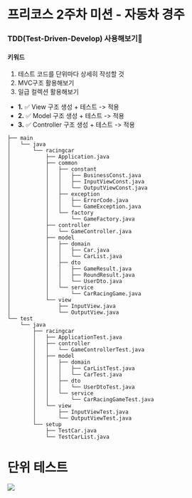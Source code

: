 
# 프리코스 2주차 미션 - 자동차 경주
### TDD(Test-Driven-Develop) 사용해보기🧪

#### 키워드
1. 테스트 코드를 단위마다 상세히 작성할 것
2. MVC구조 활용해보기
3. 일급 컬렉션 활용해보기

- **1.** ✅ View 구조 생성 + 테스트 -> 적용
- **2.** ✅ Model 구조 생성 + 테스트 -> 적용
- **3.** ✅ Controller 구조 생성 + 테스트 -> 적용

```
├── main
│   └── java
│       └── racingcar
│           ├── Application.java
│           ├── common
│           │   ├── constant
│           │   │   ├── BusinessConst.java
│           │   │   ├── InputViewConst.java
│           │   │   └── OutputViewConst.java
│           │   ├── exception
│           │   │   ├── ErrorCode.java
│           │   │   └── GameException.java
│           │   └── factory
│           │       └── GameFactory.java
│           ├── controller
│           │   └── GameController.java
│           ├── model
│           │   ├── domain
│           │   │   ├── Car.java
│           │   │   └── CarList.java
│           │   ├── dto
│           │   │   ├── GameResult.java
│           │   │   ├── RoundResult.java
│           │   │   └── UserDto.java
│           │   └── service
│           │       └── CarRacingGame.java
│           └── view
│               ├── InputView.java
│               └── OutputView.java
└── test
    └── java
        ├── racingcar
        │   ├── ApplicationTest.java
        │   ├── controller
        │   │   └── GameControllerTest.java
        │   ├── model
        │   │   ├── domain
        │   │   │   ├── CarListTest.java
        │   │   │   └── CarTest.java
        │   │   ├── dto
        │   │   │   └── UserDtoTest.java
        │   │   └── service
        │   │       └── CarRacingGameTest.java
        │   └── view
        │       ├── InputViewTest.java
        │       └── OutputViewTest.java
        └── setup
            ├── TestCar.java
            └── TestCarList.java
```

# 단위 테스트
![](https://velog.velcdn.com/images/sity51/post/42c2976f-baac-4ae8-b09c-39ad9da02c9a/image.png)
